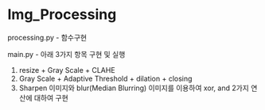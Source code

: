 # Img_Processing

processing.py - 함수구현

main.py - 아래 3가지 항목 구현 및 실행
1. resize + Gray Scale + CLAHE
2. Gray Scale + Adaptive Threshold + dilation + closing 
3. Sharpen 이미지와 blur(Median Blurring) 이미지를 이용하여 xor, and 2가지 연산에 대하여 구현
